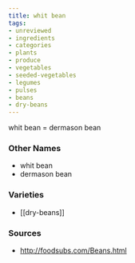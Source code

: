 ```yaml
---
title: whit bean
tags:
- unreviewed
- ingredients
- categories
- plants
- produce
- vegetables
- seeded-vegetables
- legumes
- pulses
- beans
- dry-beans
---
```

whit bean = dermason bean

### Other Names

* whit bean
* dermason bean

### Varieties

* [[dry-beans]]

### Sources
* http://foodsubs.com/Beans.html
